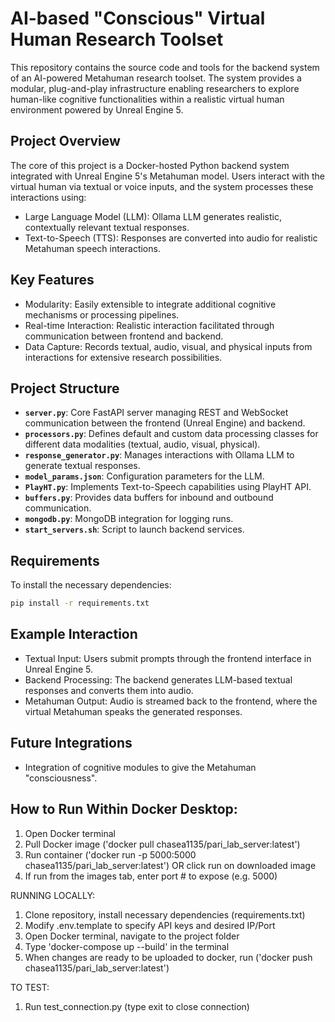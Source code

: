 # AI-based "Conscious" Virtual Human Research Toolset

This repository contains the source code and tools for the backend system of an AI-powered Metahuman research toolset. The system provides a modular, plug-and-play infrastructure enabling researchers to explore human-like cognitive functionalities within a realistic virtual human environment powered by Unreal Engine 5.

## Project Overview

The core of this project is a Docker-hosted Python backend system integrated with Unreal Engine 5's Metahuman model. Users interact with the virtual human via textual or voice inputs, and the system processes these interactions using:

- Large Language Model (LLM): Ollama LLM generates realistic, contextually relevant textual responses.
- Text-to-Speech (TTS): Responses are converted into audio for realistic Metahuman speech interactions.

## Key Features

- Modularity: Easily extensible to integrate additional cognitive mechanisms or processing pipelines.
- Real-time Interaction: Realistic interaction facilitated through communication between frontend and backend.
- Data Capture: Records textual, audio, visual, and physical inputs from interactions for extensive research possibilities.

## Project Structure

- **`server.py`**: Core FastAPI server managing REST and WebSocket communication between the frontend (Unreal Engine) and backend.
- **`processors.py`**: Defines default and custom data processing classes for different data modalities (textual, audio, visual, physical).
- **`response_generator.py`**: Manages interactions with Ollama LLM to generate textual responses.
- **`model_params.json`**: Configuration parameters for the LLM.
- **`PlayHT.py`**: Implements Text-to-Speech capabilities using PlayHT API.
- **`buffers.py`**: Provides data buffers for inbound and outbound communication.
- **`mongodb.py`**: MongoDB integration for logging runs.
- **`start_servers.sh`**: Script to launch backend services.

## Requirements
To install the necessary dependencies:
```bash
pip install -r requirements.txt
```

## Example Interaction
- Textual Input: Users submit prompts through the frontend interface in Unreal Engine 5.
- Backend Processing: The backend generates LLM-based textual responses and converts them into audio.
- Metahuman Output: Audio is streamed back to the frontend, where the virtual Metahuman speaks the generated responses.

## Future Integrations
- Integration of cognitive modules to give the Metahuman "consciousness".

## How to Run Within Docker Desktop:
1. Open Docker terminal
2. Pull Docker image ('docker pull chasea1135/pari_lab_server:latest')
3. Run container ('docker run -p 5000:5000 chasea1135/pari_lab_server:latest') OR click run on downloaded image
4. If run from the images tab, enter port # to expose (e.g. 5000)

RUNNING LOCALLY:
1. Clone repository, install necessary dependencies (requirements.txt)
2. Modify .env.template to specify API keys and desired IP/Port
3. Open Docker terminal, navigate to the project folder
4. Type 'docker-compose up --build' in the terminal
5. When changes are ready to be uploaded to docker, run ('docker push chasea1135/pari_lab_server:latest')

TO TEST:
1. Run test_connection.py (type exit to close connection)
